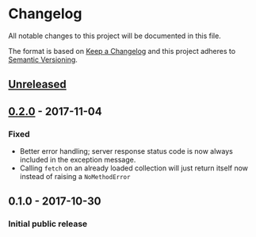 # Changelog
All notable changes to this project will be documented in this file.

The format is based on [Keep a Changelog](http://keepachangelog.com/en/1.0.0/)
and this project adheres to [Semantic Versioning](http://semver.org/spec/v2.0.0.html).

## [Unreleased][]

## [0.2.0][] - 2017-11-04
### Fixed
-   Better error handling; server response status code is now always included in the exception message.
-   Calling `fetch` on an already loaded collection will just return itself now instead of raising a `NoMethodError`

## 0.1.0 - 2017-10-30
### Initial public release

[Unreleased]: https://github.com/peek-travel/lurch/compare/0.2.0...HEAD
[0.2.0]: https://github.com/peek-travel/lurch/compare/0.1.0...0.2.0
